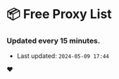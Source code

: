# :package: Free Proxy List
### Updated every 15 minutes.

- Last updated: `2024-05-09 17:44`

:heart:
